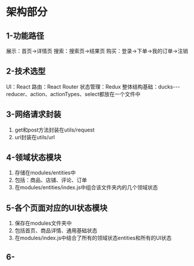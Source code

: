 # 架构部分
## 1-功能路径
展示：首页->详情页
搜索：搜索页->结果页
购买：登录->下单->我的订单->注销

## 2-技术选型
UI：React
路由：React Router
状态管理：Redux
整体结构基础：ducks---reducer、action、actionTypes、select都放在一个文件中

## 3-网络请求封装
1. get和post方法封装在utils/request
2. url封装在utils/url

## 4-领域状态模块
1. 存储在modules/entities中
2. 包括：商品、店铺、评论、订单
3. 在modules/entities/index.js中组合该文件夹内的几个领域状态

## 5-各个页面对应的UI状态模块
1. 保存在modules文件夹中
2. 包括首页、商品详情、通用基础状态
3. 在modules/index.js中结合了所有的领域状态entities和所有的UI状态

## 6-
